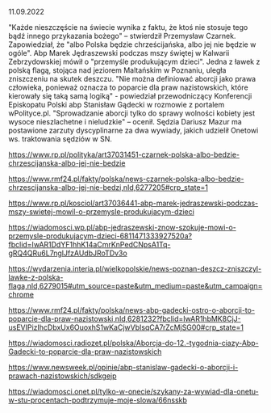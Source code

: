 11.09.2022

"Każde nieszczęście na świecie wynika z faktu, że ktoś nie stosuje tego bądź innego przykazania bożego" – stwierdził Przemysław Czarnek. Zapowiedział, że "albo Polska będzie chrześcijańska, albo jej nie będzie w ogóle". Abp Marek Jędraszewski podczas mszy świętej w Kalwarii Zebrzydowskiej mówił o "przemyśle produkującym dzieci". Jedna z ławek z polską flagą, stojąca nad jeziorem Maltańskim w Poznaniu, uległa zniszczeniu na skutek deszczu. "Nie można definiować aborcji jako prawa człowieka, ponieważ oznacza to poparcie dla praw nazistowskich, które kierowały się taką samą logiką" - powiedział przewodniczący Konferencji Episkopatu Polski abp Stanisław Gądecki w rozmowie z portalem wPolityce.pl. "Sprowadzanie aborcji tylko do sprawy wolności kobiety jest wysoce nieszlachetne i nieludzkie" – ocenił. Sędzia Dariusz Mazur ma postawione zarzuty dyscyplinarne za dwa wywiady, jakich udzielił Onetowi ws. traktowania sędziów w SN.

https://www.rp.pl/polityka/art37031451-czarnek-polska-albo-bedzie-chrzescijanska-albo-jej-nie-bedzie

https://www.rmf24.pl/fakty/polska/news-czarnek-polska-albo-bedzie-chrzescijanska-albo-jej-nie-bedzi,nId,6277205#crp_state=1

https://www.rp.pl/kosciol/art37036441-abp-marek-jedraszewski-podczas-mszy-swietej-mowil-o-przemysle-produkujacym-dzieci

https://wiadomosci.wp.pl/abp-jedraszewski-znow-szokuje-mowi-o-przemysle-produkujacym-dzieci-6811471333927520a?fbclid=IwAR1DdYF1hhK14aCmrKnPedCNpsA1Tq-gRQ4QRu6L7nglJfzAUdbJRoTDv3o

https://wydarzenia.interia.pl/wielkopolskie/news-poznan-deszcz-zniszczyl-lawke-z-polska-flaga,nId,6279015#utm_source=paste&utm_medium=paste&utm_campaign=chrome

https://www.rmf24.pl/fakty/polska/news-abp-gadecki-ostro-o-aborcji-to-poparcie-dla-praw-nazistowski,nId,6281232?fbclid=IwAR1hbMK8CjJ-usEVIPizIhcDbxUx6OuoxhS1wKaCjwVbIsqCA7rZcMjSG00#crp_state=1

https://wiadomosci.radiozet.pl/polska/Aborcja-do-12.-tygodnia-ciazy-Abp-Gadecki-to-poparcie-dla-praw-nazistowskich

https://www.newsweek.pl/opinie/abp-stanislaw-gadecki-o-aborcji-i-prawach-nazistowskich/sdkgejp

https://wiadomosci.onet.pl/tylko-w-onecie/szykany-za-wywiad-dla-onetu-w-stu-procentach-podtrzymuje-moje-slowa/66nsskb